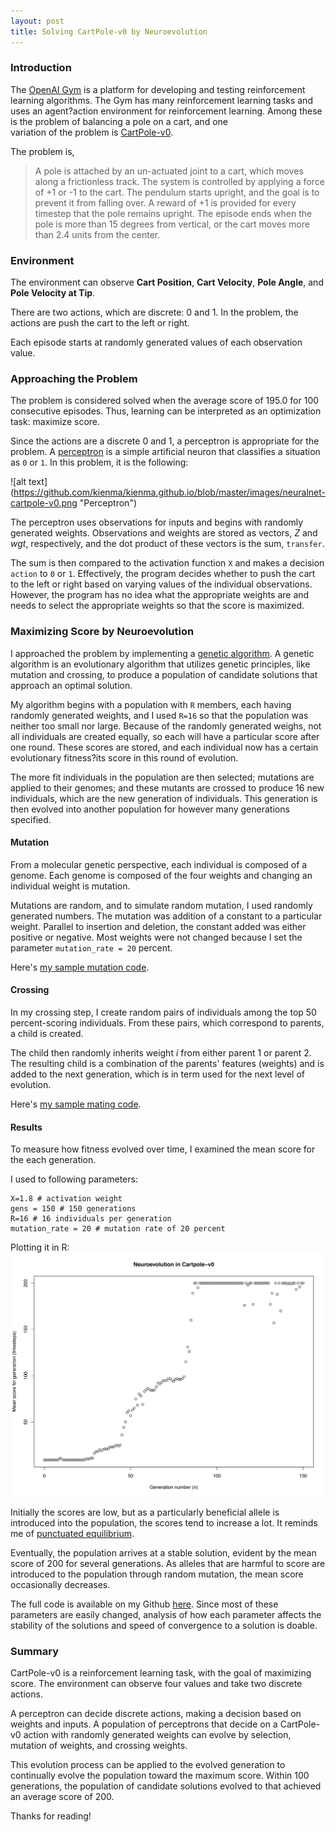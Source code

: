 ```yaml
---
layout: post
title: Solving CartPole-v0 by Neuroevolution
---
```

### Introduction 
The [OpenAI Gym](https://gym.openai.com/docs) is a platform for developing and testing reinforcement 
learning algorithms. The Gym has many reinforcement learning tasks and uses an agent?action environment for 
reinforcement learning. Among these is the problem of balancing a pole on a cart, and one  
variation of the problem is [CartPole-v0](https://gym.openai.com/envs/CartPole-v0). 

The problem is,
> A pole is attached by an un-actuated joint to a cart, which moves along a frictionless track. The system is controlled by applying a force of +1 or -1 to the cart. The pendulum starts upright, and the goal is to prevent it from falling over. A reward of +1 is provided for every timestep that the pole remains upright. The episode ends when the pole is more than 15 degrees from vertical, or the cart moves more than 2.4 units from the center.

### Environment 
The environment can observe  **Cart Position**, **Cart Velocity**, **Pole Angle**, and **Pole Velocity at Tip**. 

There are two actions, which are discrete: 0 and 1. In the problem, the actions are push the cart to the left or right. 

Each episode starts at randomly generated values of each observation value. 

### Approaching the Problem
The problem is considered solved when the average score of 195.0 for 100 consecutive episodes. Thus, learning 
can be interpreted as an optimization task: maximize score. 

Since the actions are a discrete 0 and 1, a perceptron is appropriate for the problem. 
A [perceptron](https://en.wikipedia.org/wiki/Perceptron) is a simple artificial neuron that classifies a situation as `0` 
or `1`. In this problem, it is the following:

![alt text] (https://github.com/kienma/kienma.github.io/blob/master/images/neuralnet-cartpole-v0.png "Perceptron")

The perceptron uses observations for inputs and begins with randomly generated weights. Observations and 
weights are stored as vectors, *Z* and *wgt*, respectively, and the dot product of these vectors is the sum, 
`transfer`. 

The sum is then compared to the activation function `X` and makes a decision `action` to `0` or `1`. 
Effectively, the program decides whether to push the cart to the left or right based on varying values of the 
individual observations. However, the program has no idea what the appropriate weights are and needs to select
the appropriate weights so that the score is maximized. 

### Maximizing Score by Neuroevolution

I approached the problem by implementing a [genetic algorithm](https://en.wikipedia.org/wiki/Genetic_algorithm). 
A genetic algorithm is an evolutionary algorithm that utilizes genetic principles, like mutation and crossing, 
to produce a population of candidate solutions that approach an optimal solution. 

My algorithm begins with a population with `R` members, each having randomly generated weights, 
and I used `R=16` so that the population was neither too small nor large. Because of the randomly generated 
weighs, not all individuals are created equally, so each will have a particular score after one round. These scores 
are stored, and each individual now has a certain evolutionary fitness?its score in this round of evolution. 

The more fit individuals in the population are then selected; mutations are applied to their genomes; 
and these mutants are crossed to produce 16 new individuals, which are the new generation of individuals. This
generation is then evolved into another population for however many generations specified. 

#### Mutation 
From a molecular genetic perspective, each individual is composed of a genome. Each genome is composed of the four weights and changing an individual weight is mutation. 

Mutations are random, and to simulate random mutation, I used randomly generated numbers. The mutation was 
addition of a constant to a particular weight. Parallel to insertion and deletion, the constant added was either 
positive or negative. Most weights were not changed because I set the parameter ```mutation_rate = 20``` 
percent.

Here's [my sample mutation code](https://github.com/kienma/open-ai/blob/master/cartpole-v0/mutation_test2.py).

#### Crossing  
In my crossing step, I create random pairs of individuals among the top 50 percent-scoring individuals. 
From these pairs, which correspond to parents, a child is created. 

The child then randomly inherits weight *i* from either parent  1 or parent 2. The resulting child is a combination 
of the parents' features (weights) and is added to the next generation, which is in term used for the next level of evolution. 

Here's [my sample mating code](https://github.com/kienma/open-ai/blob/master/cartpole-v0/mating_test2.py). 

#### Results 
To measure how fitness evolved over time, I examined the mean score for the each generation. 

I used to following parameters:
```
X=1.8 # activation weight 
gens = 150 # 150 generations 
R=16 # 16 individuals per generation 
mutation_rate = 20 # mutation rate of 20 percent 
```

Plotting it in R: 
![alt text](https://github.com/kienma/kienma.github.io/blob/master/images/neuroevolution-cartpole-v0.png "Scores")

Initially the scores are low, but as a particularly beneficial allele is introduced into the population, the scores 
tend to increase a lot. It reminds me of [punctuated equilibrium](https://en.wikipedia.org/wiki/Punctuated_equilibrium). 

Eventually, the population arrives at a stable solution, evident by the mean score of 200 for several generations.
As alleles that are harmful to score are introduced to the population through random mutation, the mean score
occasionally decreases. 

The full code is available on my Github [here](https://github.com/kienma/open-ai/blob/master/cartpole-v0/evolution-v1-final.py). 
Since most of these parameters are easily changed, analysis of how each parameter affects the stability of the 
solutions and speed of convergence to a solution is doable. 

### Summary
CartPole-v0 is a reinforcement learning task, with the goal of maximizing score. The environment can observe
four values and take two discrete actions. 

A perceptron can decide discrete actions, making a decision based on weights and inputs. A population of 
perceptrons that decide on a CartPole-v0 action with randomly generated weights can evolve
 by selection, mutation of weights, and crossing weights. 

This evolution process can be applied to the evolved generation to continually evolve 
the population toward the maximum score. Within 100 generations, the population of candidate solutions 
evolved to that achieved an average score of 200. 

Thanks for reading!
